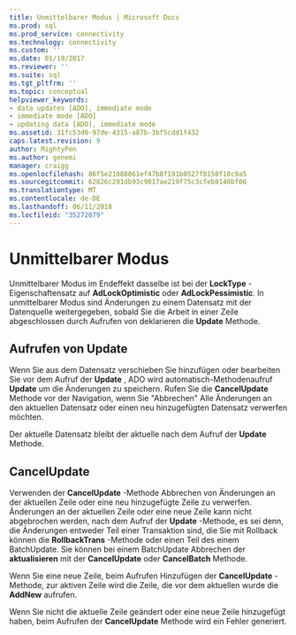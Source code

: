 ```yaml
---
title: Unmittelbarer Modus | Microsoft Docs
ms.prod: sql
ms.prod_service: connectivity
ms.technology: connectivity
ms.custom: ''
ms.date: 01/19/2017
ms.reviewer: ''
ms.suite: sql
ms.tgt_pltfrm: ''
ms.topic: conceptual
helpviewer_keywords:
- data updates [ADO], immediate mode
- immediate mode [ADO]
- updating data [ADO], immediate mode
ms.assetid: 31fc53d0-97de-4315-a87b-3bf5cdd1f432
caps.latest.revision: 9
author: MightyPen
ms.author: genemi
manager: craigg
ms.openlocfilehash: 86f5e21088061ef47b8f191b0527f8150f10c9a5
ms.sourcegitcommit: 62826c291db93c9017ae219f75c3cfeb8140bf06
ms.translationtype: MT
ms.contentlocale: de-DE
ms.lasthandoff: 06/11/2018
ms.locfileid: "35272079"
---
```

# <a name="immediate-mode"></a>Unmittelbarer Modus
Unmittelbarer Modus im Endeffekt dasselbe ist bei der **LockType** -Eigenschaftensatz auf **AdLockOptimistic** oder **AdLockPessimistic**. In unmittelbarer Modus sind Änderungen zu einem Datensatz mit der Datenquelle weitergegeben, sobald Sie die Arbeit in einer Zeile abgeschlossen durch Aufrufen von deklarieren die **Update** Methode.  
  
## <a name="calling-update"></a>Aufrufen von Update  
 Wenn Sie aus dem Datensatz verschieben Sie hinzufügen oder bearbeiten Sie vor dem Aufruf der **Update** , ADO wird automatisch-Methodenaufruf **Update** um die Änderungen zu speichern. Rufen Sie die **CancelUpdate** Methode vor der Navigation, wenn Sie "Abbrechen" Alle Änderungen an den aktuellen Datensatz oder einen neu hinzugefügten Datensatz verwerfen möchten.  
  
 Der aktuelle Datensatz bleibt der aktuelle nach dem Aufruf der **Update** Methode.  
  
## <a name="cancelupdate"></a>CancelUpdate  
 Verwenden der **CancelUpdate** -Methode Abbrechen von Änderungen an der aktuellen Zeile oder eine neu hinzugefügte Zeile zu verwerfen. Änderungen an der aktuellen Zeile oder eine neue Zeile kann nicht abgebrochen werden, nach dem Aufruf der **Update** -Methode, es sei denn, die Änderungen entweder Teil einer Transaktion sind, die Sie mit Rollback können die **RollbackTrans** -Methode oder einen Teil des einem BatchUpdate. Sie können bei einem BatchUpdate Abbrechen der **aktualisieren** mit der **CancelUpdate** oder **CancelBatch** Methode.  
  
 Wenn Sie eine neue Zeile, beim Aufrufen Hinzufügen der **CancelUpdate** -Methode, zur aktiven Zeile wird die Zeile, die vor dem aktuellen wurde die **AddNew** aufrufen.  
  
 Wenn Sie nicht die aktuelle Zeile geändert oder eine neue Zeile hinzugefügt haben, beim Aufrufen der **CancelUpdate** Methode wird ein Fehler generiert.

